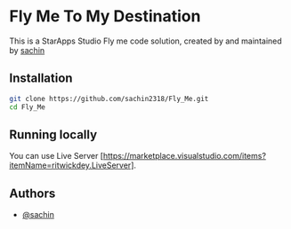 ﻿# Fly Me To My Destination

This is a StarApps Studio Fly me code solution, created by and maintained by [sachin](https://github.com/sachin2318)

## Installation

```bash
git clone https://github.com/sachin2318/Fly_Me.git
cd Fly_Me
```

## Running locally

You can use Live Server [https://marketplace.visualstudio.com/items?itemName=ritwickdey.LiveServer].


## Authors

- [@sachin](https://github.com/sachin2318)
